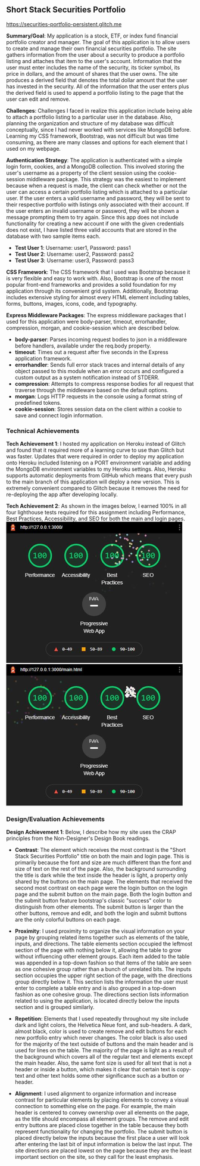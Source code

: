 ## Short Stack Securities Portfolio

https://securities-portfolio-persistent.glitch.me

**Summary/Goal**: My application is a stock, ETF, or index fund financial portfolio creator and manager. The goal of this application is to allow users to create and
manage their own financial securities portfolio. The site gathers information from the user about a security to produce a portfolio listing and attaches that item to
the user's account. Information that the user must enter includes the name of the security, its ticker symbol, its price in dollars, and the amount of shares that the
user owns. The site produces a derived field that denotes the total dollar amount that the user has invested in the security. All of the information that the user enters
plus the derived field is used to append a portfolio listing to the page that the user can edit and remove.

**Challenges**: Challenges I faced in realize this application include being able to attach a portfolio listing to a particular user in the database. Also, planning the
organization and structure of my database was difficult conceptually, since I had never worked with services like MongoDB before. Learning my CSS framework, Bootstrap,
was not difficult but was time consuming, as there are many classes and options for each element that I used on my webpage.

**Authentication Strategy**: The application is authenticated with a simple login form, cookies, and a MongoDB collection. This involved storing the user's username as a
property of the client session using the cookie-session middleware package. This strategy was the easiest to implement because when a request is made, the client can check
whether or not the user can access a certain portfolio listing which is attached to a particular user. If the user enters a valid username and password, they will be sent
to their respective portfolio with listings only associated with their account. If the user enters an invalid username or password, they will be shown a message prompting
them to try again. Since this app does not include functionality for creating a new account if one with the given credentials does not exist, I have listed three valid
accounts that are stored in the database with two sample items each.

- **Test User 1**: Username: user1, Password: pass1
- **Test User 2**: Username: user2, Password: pass2
- **Test User 3**: Username: user3, Password: pass3

**CSS Framework**: The CSS framework that I used was Bootstrap because it is very flexible and easy to work with. Also, Bootstrap is one of the most popular front-end
frameworks and provides a solid foundation for my application through its convenient grid system. Additionally, Bootstrap includes extensive styling for almost every
HTML element including tables, forms, buttons, images, icons, code, and typography.

**Express Middleware Packages**: The express middleware packages that I used for this application were body-parser, timeout, errorhandler, compression, morgan, and
cookie-session which are described below.

- **body-parser**: Parses incoming request bodies to json in a middleware before handlers, available under the req.body property.
- **timeout**: Times out a request after five seconds in the Express application framework.
- **errorhandler**: Sends full error stack traces and internal details of any object passed to this module when an error occurs and configured a custom output as a system
  notification instead of STDERR.
- **compression**: Attempts to compress response bodies for all request that traverse through the middleware based on the default options.
- **morgan**: Logs HTTP requests in the console using a format string of predefined tokens.
- **cookie-session**: Stores session data on the client within a cookie to save and connect login information.

### Technical Achievements

**Tech Achievement 1**: I hosted my application on Heroku instead of Glitch and found that it required more of a learning curve to use than Glitch but was faster. Updates
that were required in order to deploy my application onto Heroku included listening on a PORT environment variable and adding the MongoDB environment variables to my Heroku
settings. Also, Heroku supports automatic deployments from GitHub which means that every push to the main branch of this application will deploy a new version. This is extremely
convenient compared to Glitch because it removes the need for re-deploying the app after developing locally.

**Tech Achievement 2**: As shown in the images below, I earned 100% in all four lighthouse tests required for this assignment including Performance, Best Practices, Accessibility,
and SEO for both the main and login pages.
![](images/lighthouselogin.JPG)
![](images/lighthousemain.JPG)

### Design/Evaluation Achievements

**Design Achievement 1**: Below, I describe how my site uses the CRAP principles from the Non-Designer's Design Book readings.

- **Contrast**: The element which receives the most contrast is the "Short Stack Securities Portfolio" title on both the main and login page. This is primarily because
  the font and size are much different than the font and size of text on the rest of the page. Also, the background surrounding the title is dark while the text inside
  the header is light, a property only shared by the buttons on the main page. The elements that received the second most contrast on each page were the login button on
  the login page and the submit button on the main page. Both the login button and the submit button feature bootstrap's classic "success" color to distinguish from other
  elements. The submit button is larger than the other buttons, remove and edit, and both the login and submit buttons are the only colorful buttons on each page.

- **Proximity**: I used proximity to organize the visual information on your page by grouping related items together such as elements of the table, inputs, and directions.
  The table elements section occupied the leftmost section of the page with nothing below it, allowing the table to grow without influencing other element groups. Each item
  added to the table was appended in a top-down fashion so that items of the table are seen as one cohesive group rather than a bunch of unrelated bits. The inputs section
  occupies the upper right section of the page, with the directions group directly below it. This section lists the information the user must enter to complete a table entry
  and is also grouped in a top-down fashion as one cohesive group. The directions section lists information related to using the application, is located directly below the
  inputs section and is grouped similarly.

- **Repetition**: Elements that I used repeatedly throughout my site include dark and light colors, the Helvetica Neue font, and sub-headers. A dark, almost black, color is
  used to create remove and edit buttons for each new portfolio entry which never changes. The color black is also used for the majority of the text outside of buttons and the
  main header and is used for lines on the table. The majority of the page is light as a result of the background which covers all of the regular text and elements except the
  main header. Also, the same font size is used for all text that is not a header or inside a button, which makes it clear that certain text is copy-text and other text holds
  some other significance such as a button or header.

- **Alignment**: I used alignment to organize information and increase contrast for particular elements by placing elements to convey a visual connection to something else on
  the page. For example, the main header is centered to convey ownership over all elements on the page, as the title should encompass all element groups. The remove and edit
  entry buttons are placed close together in the table because they both represent functionality for changing the portfolio. The submit button is placed directly below the
  inputs because the first place a user will look after entering the last bit of input information is below the last input. The site directions are placed lowest on the page
  because they are the least important section on the site, so they call for the least emphasis.
